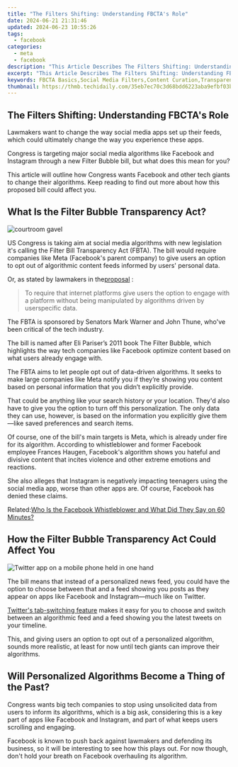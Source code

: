 ```yaml
---
title: "The Filters Shifting: Understanding FBCTA's Role"
date: 2024-06-21 21:31:46
updated: 2024-06-23 10:55:26
tags:
  - facebook
categories:
  - meta
  - facebook
description: "This Article Describes The Filters Shifting: Understanding FBCTA's Role"
excerpt: "This Article Describes The Filters Shifting: Understanding FBCTA's Role"
keywords: FBCTA Basics,Social Media Filters,Content Curation,Transparency in Filtering,Algorithmic Decisions,Digital Content Trends,Adjustment Algorithms
thumbnail: https://thmb.techidaily.com/35eb7ec70c3d68bdd6223aba9efbf03bc030e84e65b3cf939f3e4c2fcf3f5d40.jpg
---
```


## The Filters Shifting: Understanding FBCTA's Role

 Lawmakers want to change the way social media apps set up their feeds, which could ultimately change the way you experience these apps.

 Congress is targeting major social media algorithms like Facebook and Instagram through a new Filter Bubble bill, but what does this mean for you?

 This article will outline how Congress wants Facebook and other tech giants to change their algorithms. Keep reading to find out more about how this proposed bill could affect you.

## What Is the Filter Bubble Transparency Act?

![courtroom gavel](https://static1.makeuseofimages.com/wordpress/wp-content/uploads/2021/03/courtroom-gavel-judge.jpg)

 US Congress is taking aim at social media algorithms with new legislation it's calling the Filter Bill Transparency Act (FBTA). The bill would require companies like Meta (Facebook's parent company) to give users an option to opt out of algorithmic content feeds informed by users' personal data.

 Or, as stated by lawmakers in the[proposal](https://s3.documentcloud.org/documents/21100363/buck%5F030%5Fxml-filter-bubble.pdf) :

> To require that internet platforms give users the option to engage with a platform without being manipulated by algorithms driven by userspecific data.

 The FBTA is sponsored by Senators Mark Warner and John Thune, who've been critical of the tech industry.

 The bill is named after Eli Pariser’s 2011 book The Filter Bubble, which highlights the way tech companies like Facebook optimize content based on what users already engage with.

 The FBTA aims to let people opt out of data-driven algorithms. It seeks to make large companies like Meta notify you if they’re showing you content based on personal information that you didn’t explicitly provide.

 That could be anything like your search history or your location. They'd also have to give you the option to turn off this personalization. The only data they can use, however, is based on the information you explicitly give them—like saved preferences and search items.

 Of course, one of the bill's main targets is Meta, which is already under fire for its algorithm. According to whistleblower and former Facebook employee Frances Haugen, Facebook's algorithm shows you hateful and divisive content that incites violence and other extreme emotions and reactions.

 She also alleges that Instagram is negatively impacting teenagers using the social media app, worse than other apps are. Of course, Facebook has denied these claims.

 Related:[Who Is the Facebook Whistleblower and What Did They Say on 60 Minutes?](https://www.makeuseof.com/who-is-facebook-whistleblower-60-minutes-interview-claims/)

## How the Filter Bubble Transparency Act Could Affect You

![Twitter app on a mobile phone held in one hand](https://static1.makeuseofimages.com/wordpress/wp-content/uploads/2021/11/twitter-app.jpg)

 The bill means that instead of a personalized news feed, you could have the option to choose between that and a feed showing you posts as they appear on apps like Facebook and Instagram—much like on Twitter.

[Twitter's tab-switching feature](https://www.makeuseof.com/twitter-switch-between-top-and-latest-tweets/) makes it easy for you to choose and switch between an algorithmic feed and a feed showing you the latest tweets on your timeline.

 This, and giving users an option to opt out of a personalized algorithm, sounds more realistic, at least for now until tech giants can improve their algorithms.

## Will Personalized Algorithms Become a Thing of the Past?

 Congress wants big tech companies to stop using unsolicited data from users to inform its algorithms, which is a big ask, considering this is a key part of apps like Facebook and Instagram, and part of what keeps users scrolling and engaging.

 Facebook is known to push back against lawmakers and defending its business, so it will be interesting to see how this plays out. For now though, don't hold your breath on Facebook overhauling its algorithm.


<ins class="adsbygoogle"
     style="display:block"
     data-ad-format="autorelaxed"
     data-ad-client="ca-pub-7571918770474297"
     data-ad-slot="1223367746"></ins>



<ins class="adsbygoogle"
     style="display:block"
     data-ad-client="ca-pub-7571918770474297"
     data-ad-slot="8358498916"
     data-ad-format="auto"
     data-full-width-responsive="true"></ins>
